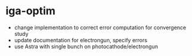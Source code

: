 # iga-optim

- change implementation to correct error computation for convergence study
- update documentation for electrongun, specify errors
- use Astra with single bunch on photocathode/electrongun
